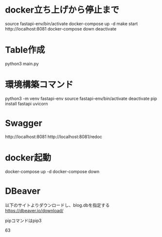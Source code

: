 # docker立ち上げから停止まで
source fastapi-env/bin/activate
docker-compose up -d
make start
http://localhost:8081
docker-compose down
deactivate

# Table作成
python3 main.py

# 環境構築コマンド
python3 -m venv fastapi-env
source fastapi-env/bin/activate
  deactivate
pip install fastapi uvicorn

# Swagger
http://localhost:8081
http://localhost:8081/redoc

# docker起動
docker-compose up -d
docker-compose down

# DBeaver
以下のサイトよりダウンロードし、blog.dbを指定する
https://dbeaver.io/download/

pipコマンドはpip3

63